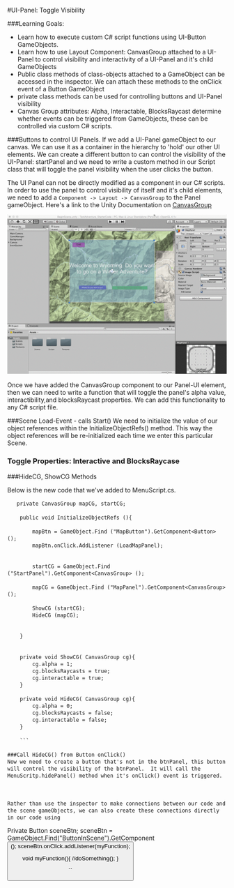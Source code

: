 #UI-Panel: Toggle Visibility

###Learning Goals:  
- Learn how to execute custom C# script functions using UI-Button GameObjects.
- Learn how to use Layout Component: CanvasGroup attached to a UI-Panel to control visibility and interactivity of a UI-Panel and it's child GameObjects
- Public class methods of class-objects attached to a GameObject can be accessed in the inspector.  We can attach these methods to the onClick event of a Button GameObject
- private class methods can be used for controlling buttons and UI-Panel visibility
- Canvas Group attributes:  Alpha, Interactable, BlocksRaycast determine whether events can be triggered from GameObjects, these can be controlled via custom C# scripts.

###Buttons to control UI Panels.
If we add a UI-Panel gameObject to our canvas.  We can use it as a container in the hierarchy to 'hold' our other UI elements. We can create a different button to can control the visibility of the UI-Panel:  startPanel and we need to write a custom method in our Script class that will toggle the panel visibility when the user clicks the button. 

The UI Panel can not be directly modified as a component in our C# scripts.  In order to use the panel to control visibility of itself and it's child elements, we need to add a ``Component -> Layout -> CanvasGroup`` to the Panel gameObject.   Here's a link to the Unity Documentation on [CanvasGroup](http://docs.unity3d.com/Manual/class-CanvasGroup.html)

![](MapPanel.gif)

Once we have added the CanvasGroup component to our Panel-UI element, then we can need to write a function that will toggle the panel's alpha value, interactibility,and blocksRaycast properties.  We can add this functionality to any C# script file.  

###Scene Load-Event - calls Start()
We need to initialize the value of our object references within the InitializeObjectRefs() method.  This way the object references will be re-initialized each time we enter this particular Scene. 

### Toggle Properties: Interactive and BlocksRaycase 

###HideCG, ShowCG Methods

Below is the new code that we've added to MenuScript.cs.  
```
   private CanvasGroup mapCG, startCG;
	
	public void InitializeObjectRefs (){
	
		mapBtn = GameObject.Find ("MapButton").GetComponent<Button> ();
		mapBtn.onClick.AddListener (LoadMapPanel);

         
		startCG = GameObject.Find ("StartPanel").GetComponent<CanvasGroup> ();
		
		mapCG = GameObject.Find ("MapPanel").GetComponent<CanvasGroup> ();

		ShowCG (startCG);
		HideCG (mapCG);

		
	}

	
	private void ShowCG( CanvasGroup cg){
		cg.alpha = 1;
		cg.blocksRaycasts = true;
		cg.interactable = true;
	}

	private void HideCG( CanvasGroup cg){
		cg.alpha = 0;
		cg.blocksRaycasts = false;
		cg.interactable = false;
	}
	
	```

###Call HideCG() from Button onClick()
Now we need to create a button that's not in the btnPanel, this button will control the visibility of the btnPanel.  It will call the MenuScritp.hidePanel() method when it's onClick() event is triggered.



Rather than use the inspector to make connections between our code and the scene gameObjects, we can also create these connections directly in our code using 

```
Private Button sceneBtn;
sceneBtn = GameObject.Find("ButtonInScene").GetComponent<Button>();
sceneBtn.onClick.addListener(myFunction);

void myFunction(){
    //doSomething();
}

``


